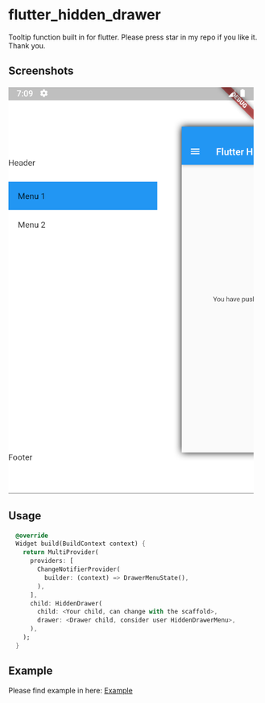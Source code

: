 # flutter_hidden_drawer

Tooltip function built in for flutter. Please press star in my repo if you like it. Thank you.

## Screenshots

![example](example/assets/screenshots/image.png?raw=true "example")

## Usage

```dart
  @override
  Widget build(BuildContext context) {
    return MultiProvider(
      providers: [
        ChangeNotifierProvider(
          builder: (context) => DrawerMenuState(),
        ),
      ],
      child: HiddenDrawer(
        child: <Your child, can change with the scaffold>,
        drawer: <Drawer child, consider user HiddenDrawerMenu>,
      ),
    );
  }
```

## Example

Please find example in here: [Example](example/lib/main.dart)
